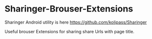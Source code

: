 Sharinger-Brouser-Extensions
============================

Sharinger  Android utility is  here https://github.com/kolipass/Sharinger

Useful brouser Extensions  for sharing share Urls with page title.
